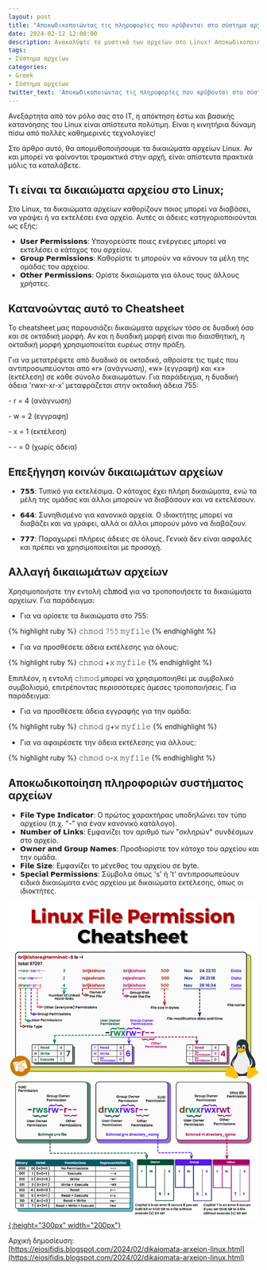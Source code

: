 ```yaml
---
layout: post
title: "Αποκωδικοποιώντας τις πληροφορίες που κρύβονται στο σύστημα αρχείων του Linux"
date: 2024-02-12 12:00:00
description: Ανακαλύψτε τα μυστικά των αρχείων στο Linux! Αποκωδικοποιήστε τις κρυμμένες πληροφορίες και βελτιώστε την κατανόησή σας για το σύστημα αρχείων.
tags:
- Σύστημα αρχείων
categories:
- Greek
- Σύστημα αρχείων
twitter_text: 'Αποκωδικοποιώντας τις πληροφορίες που κρύβονται στο σύστημα αρχείων του Linux'
---
```


Ανεξάρτητα από τον ρόλο σας στο IT, η απόκτηση έστω και βασικής κατανόησης του Linux είναι απίστευτα πολύτιμη. Είναι η κινητήρια δύναμη πίσω από πολλές καθημερινές τεχνολογίες!  
  
Στο άρθρο αυτό, θα απομυθοποιήσουμε τα δικαιώματα αρχείων Linux. Αν και μπορεί να φαίνονται τρομακτικά στην αρχή, είναι απίστευτα πρακτικά μόλις τα καταλάβετε.  
  
## Τι είναι τα δικαιώματα αρχείου στο Linux;

Στο Linux, τα δικαιώματα αρχείων καθορίζουν ποιος μπορεί να διαβάσει, να γράψει ή να εκτελέσει ένα αρχείο. Αυτές οι άδειες κατηγοριοποιούνται ως εξής:  
  
* 𝗨𝘀𝗲𝗿 𝗣𝗲𝗿𝗺𝗶𝘀𝘀𝗶𝗼𝗻𝘀: Υπαγορεύστε ποιες ενέργειες μπορεί να εκτελέσει ο κάτοχος του αρχείου.  
* 𝗚𝗿𝗼𝘂𝗽 𝗣𝗲𝗿𝗺𝗶𝘀𝘀𝗶𝗼𝗻𝘀: Καθορίστε τι μπορούν να κάνουν τα μέλη της ομάδας του αρχείου.  
* 𝗢𝘁𝗵𝗲𝗿 𝗣𝗲𝗿𝗺𝗶𝘀𝘀𝗶𝗼𝗻𝘀: Ορίστε δικαιώματα για όλους τους άλλους χρήστες.  
  

## Κατανοώντας αυτό το Cheatsheet

Το cheatsheet μας παρουσιάζει δικαιώματα αρχείων τόσο σε δυαδική όσο και σε οκταδική μορφή. Αν και η δυαδική μορφή είναι πιο διαισθητική, η οκταδική μορφή χρησιμοποιείται ευρέως στην πράξη.  
  
Για να μετατρέψετε από δυαδικό σε οκταδικό, αθροίστε τις τιμές που αντιπροσωπεύονται από «r» (ανάγνωση), «w» (εγγραφή) και «x» (εκτέλεση) σε κάθε σύνολο δικαιωμάτων. Για παράδειγμα, η δυαδική άδεια 'rwxr-xr-x' μεταφράζεται στην οκταδική άδεια 755:  
  
\- r = 4 (ανάγνωση)  
  
\- w = 2 (εγγραφη)  
  
\- x = 1 (εκτέλεση)  
  
\- - = 0 (χωρίς άδεια)  
  

## Επεξήγηση κοινών δικαιωμάτων αρχείων

* 𝟳𝟱𝟱: Τυπικό για εκτελέσιμα. Ο κάτοχος έχει πλήρη δικαιώματα, ενώ τα μέλη της ομάδας και άλλοι μπορούν να διαβάσουν και να εκτελέσουν.  
  
* 𝟲𝟰𝟰: Συνηθισμένο για κανονικά αρχεία. Ο ιδιοκτήτης μπορεί να διαβάζει και να γράφει, αλλά οι άλλοι μπορούν μόνο να διαβάζουν.  
  
* 𝟳𝟳𝟳: Παραχωρεί πλήρεις άδειες σε όλους. Γενικά δεν είναι ασφαλές και πρέπει να χρησιμοποιείται με προσοχή.  
  

## Αλλαγή δικαιωμάτων αρχείων

Χρησιμοποιήστε την εντολή **𝚌𝚑𝚖𝚘𝚍** για να τροποποιήσετε τα δικαιώματα αρχείων. Για παράδειγμα:  
  
* Για να ορίσετε τα δικαιώματα στο 755:

{% highlight ruby %}
𝚌𝚑𝚖𝚘𝚍 𝟽𝟻𝟻 𝚖𝚢𝚏𝚒𝚕𝚎
{% endhighlight %}
  
* Για να προσθέσετε άδεια εκτέλεσης για όλους:

{% highlight ruby %}
𝚌𝚑𝚖𝚘𝚍 +𝚡 𝚖𝚢𝚏𝚒𝚕𝚎
{% endhighlight %}
  
Επιπλέον, η εντολή 𝚌𝚑𝚖𝚘𝚍 μπορεί να χρησιμοποιηθεί με συμβολικό συμβολισμό, επιτρέποντας περισσότερες άμεσες τροποποιήσεις. Για παράδειγμα:  
  
* Για να προσθέσετε άδεια εγγραφής για την ομάδα:

{% highlight ruby %}
𝚌𝚑𝚖𝚘𝚍 𝚐+𝚠 𝚖𝚢𝚏𝚒𝚕𝚎
{% endhighlight %}

* Για να αφαιρέσετε την άδεια εκτέλεσης για άλλους:

{% highlight ruby %}
𝚌𝚑𝚖𝚘𝚍 𝚘-𝚡 𝚖𝚢𝚏𝚒𝚕𝚎
{% endhighlight %}
  

## Aποκωδικοποίηση πληροφοριών συστήματος αρχείων

* 𝗙𝗶𝗹𝗲 𝗧𝘆𝗽𝗲 𝗜𝗻𝗱𝗶𝗰𝗮𝘁𝗼𝗿: Ο πρώτος χαρακτήρας υποδηλώνει τον τύπο αρχείου (π.χ. "-" για έναν κανονικό κατάλογο).  
* 𝗡𝘂𝗺𝗯𝗲𝗿 𝗼𝗳 𝗟𝗶𝗻𝗸𝘀: Εμφανίζει τον αριθμό των "σκληρών" συνδέσμων στο αρχείο.  
* 𝗢𝘄𝗻𝗲𝗿 𝗮𝗻𝗱 𝗚𝗿𝗼𝘂𝗽 𝗡𝗮𝗺𝗲𝘀: Προσδιορίστε τον κάτοχο του αρχείου και την ομάδα.  
* 𝗙𝗶𝗹𝗲 𝗦𝗶𝘇𝗲: Εμφανίζει το μέγεθος του αρχείου σε byte.  
* 𝗦𝗽𝗲𝗰𝗶𝗮𝗹 𝗣𝗲𝗿𝗺𝗶𝘀𝘀𝗶𝗼𝗻𝘀: Σύμβολα όπως 's' ή 't' αντιπροσωπεύουν ειδικά δικαιώματα ενός αρχείου με δικαιώματα εκτέλεσης, όπως οι ιδιοκτήτες.  

[![File Permissions](/post_images/fileSystem/file-permissions.gif "File Permissions"){:height="300px" width="200px"}](/post_images/fileSystem/file-permissions.gif )

Αρχική δημοσίευση:  
[https://eiosifidis.blogspot.com/2024/02/dikaiomata-arxeion-linux.html](https://eiosifidis.blogspot.com/2024/02/dikaiomata-arxeion-linux.html)

